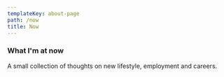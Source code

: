 ```yaml
---
templateKey: about-page
path: /now
title: Now
---
```

### What I'm at now

A small collection of thoughts on new lifestyle, employment and careers.

###
